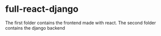 # full-react-django

The first folder contains the frontend made with react.
The second folder contains the django backend
